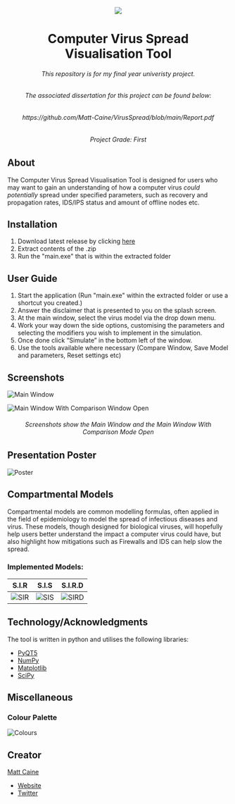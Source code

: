 <p align="center">
  <img src="https://user-images.githubusercontent.com/29525942/159131458-ddc18a9a-9328-4be5-8efe-3ed471da8f53.png"/>
</p>

<h1 align="center">Computer Virus Spread Visualisation Tool</h1>
<h6 align="center">This repository is for my final year univeristy project.</h6>
<h6 align="center">The associated dissertation for this project can be found below:</h6>
<h6 align="center">https://github.com/Matt-Caine/VirusSpread/blob/main/Report.pdf</h6>
<h6 align="center">Project Grade: First </h6>

## About
The Computer Virus Spread Visualisation Tool is designed for users who may want to gain an understanding of how a computer virus *could potentially* spread under specified parameters, such as recovery and propagation rates, IDS/IPS status and amount of offline nodes etc.
## Installation
1. Download latest release by clicking [here](https://github.com/Matt-Caine/VirusSpread/releases/download/v0.1/Computer.Virus.Spread.Visualisation.Tool.zip)
2. Extract contents of the .zip
3. Run the "main.exe" that is within the extracted folder
## User Guide
1. Start the application (Run "main.exe" within the extracted folder or use a shortcut you created.)
2. Answer the disclaimer that is presented to you on the splash screen.
3. At the main window, select the virus model via the drop down menu.
4. Work your way down the side options, customising the parameters and selecting the modifiers you wish to implement in the simulation.
5. Once done click “Simulate” in the bottom left of the window.
6. Use the tools available where necessary (Compare Window, Save Model and parameters, Reset settings etc) 


## Screenshots
![Main Window](https://user-images.githubusercontent.com/29525942/165939092-a6325f4d-999b-4ba6-9774-a02ee487874b.png)

![Main Window With Comparison Window Open](https://user-images.githubusercontent.com/29525942/165939155-2e2a98f0-78d6-4f7e-89b5-473424d4f9ab.png)

<h6 align="center">Screenshots show the Main Window and the Main Window With Comparison Mode Open</h6>

## Presentation Poster
![Poster](https://user-images.githubusercontent.com/29525942/202776965-7615f73b-77ae-4c09-a68a-eea9e155e368.png)

## Compartmental Models
Compartmental models are common modelling formulas, often applied in the field of epidemiology to model the spread of infectious diseases and virus. These models, though designed for biological viruses, will hopefully help users better understand the impact a computer virus could have, but also highlight how mitigations such as Firewalls and IDS can help slow the spread. 

### Implemented Models:

| S.I.R  | S.I.S  | S.I.R.D  |
| :---:  | :---:  |   :---:  |
| ![SIR](https://user-images.githubusercontent.com/29525942/159133833-18550d4b-14c0-4462-982f-d1213677621f.png)  | ![SIS](https://user-images.githubusercontent.com/29525942/159133840-aec51437-be4f-4555-b09f-5d7e83e8504c.png)  | ![SIRD](https://user-images.githubusercontent.com/29525942/159133843-fd95ad7f-5760-4dc2-b4d0-6f3522518d6a.png)  |
  
## Technology/Acknowledgments
The tool is written in python and utilises the following libraries:
- [PyQT5](https://pypi.org/project/PyQt5/)
- [NumPy](https://numpy.org/)
- [Matplotlib](https://matplotlib.org/)
- [SciPy](https://scipy.org/)

## Miscellaneous
### Colour Palette
![Colours](https://user-images.githubusercontent.com/29525942/161639343-1886b24c-5a7c-43fa-958c-eca680eb30ed.png)

## Creator

[Matt Caine](https://github.com/Matt-Caine)
- [Website](https://matt-caine.github.io/)
- [Twitter](https://twitter.com/MattCaine_)

